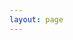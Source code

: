 ```yaml
---
layout: page
---
```


<script setup>
import {
  VPTeamPage,
  VPTeamPageTitle,
  VPTeamMembers,
  VPTeamPageSection
} from 'vitepress/theme';

const coreMembers_Kimi = [
    {
    avatar:'https://www.sakura.fun/resource/avatar/1749393192-Kimimustbe29.png',
    name: 'Kimimaybe29',
    desc: '群组服最大金主'，
    links: [
        { icon: 'github', link: 'https://github.com/Kimimaybe29' },
        { icon: 'wordpress', link: 'https://kimimaybe29.top'},
        { icon: 'bilibili', link: 'https://space.bilibili.com/504333259' },
        ]
    },
    {
    avatar:'https://avatars.githubusercontent.com/u/80152431?v=4',
    name: 'Lorien Yang',
    desc: '网站技术',
    links: [
        { icon: 'github', link: 'https://github.com/star-moon-night' },
        { icon: 'vitepress', link: 'https://www.sakuraonline.cn' },
        { icon: 'bilibili', link: 'https://space.bilibili.com/473089208' },
    ]
    },
    {
    avatar:'/res/avatar/xc.jpg',
    name: 'XC小陈',
    links: [
        { icon:'bilibili', link: 'https://i.bilibili.com/621908460' },
        { icon:'github',link: ' https://github.com/XChen446'}
    ]
    },
];
const coreMembers_Water = [
    {
    avatar: '/res/avatar/water.png',
    name: '淡水',
    links:[
        {icon: 'bilibili', link: 'https://space.bilibili.com/1854567057' },
        {icon: 'github', link: 'https://github.com/Freshwater111'}
    ]
    }
];
const coreMembers_Ye = [
    {
    avatar: '/res/avatar/NYQF.jpg',
    name: '柠言千枫',
    links:[
        {icon: 'bilibili',link: 'https://space.bilibili.com/473233505'}
    ]
    }
]
</script>

<VPTeamPage>
  <VPTeamPageTitle>
    <template #title>总标题1</template>
    <template #lead>总标题2</template>
  </VPTeamPageTitle>
<VPTeamPageSection>
    <template #title>Kimi的万事屋成员列表</template>
    <template #members>
      <VPTeamMembers size="medium" :members="coreMembers_Kimi"></VPTeamMembers>
    </template>
</VPTeamPageSection>
<VPTeamPageSection>
    <template #title>淡水之域成员列表</template>
    <template #members>
      <VPTeamMembers size="medium" :members="coreMembers_Water"></VPTeamMembers>
    </template>
</VPTeamPageSection>
<VPTeamPageSection>
    <template #title>叶服成员列表</template>
    <template #members>
      <VPTeamMembers size="medium" :members="coreMembers_Ye"></VPTeamMembers>
    </template>
</VPTeamPageSection>
</VPTeamPage>
